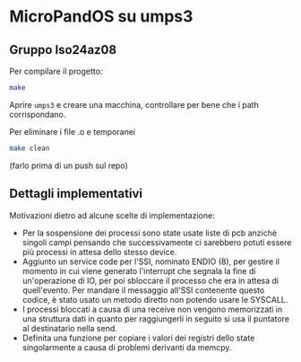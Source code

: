 # MicroPandOS su umps3

## Gruppo lso24az08

Per compilare il progetto:
```bash
make
```

Aprire `umps3` e creare una macchina, controllare per bene che i path corrispondano.

Per eliminare i file .o e temporanei
```bash
make clean
```
(farlo prima di un push sul repo)

## Dettagli implementativi
Motivazioni dietro ad alcune scelte di implementazione:
- Per la sospensione dei processi sono state usate liste di pcb anzichè singoli campi pensando che successivamente ci sarebbero potuti essere più processi in attesa dello stesso device.
- Aggiunto un service code per l'SSI, nominato ENDIO (8), per gestire il momento in cui viene generato l'interrupt che segnala la fine di un'operazione di IO, per poi sbloccare il processo che era in attesa di quell'evento. Per mandare il messaggio all'SSI contenente questo codice, è stato usato un metodo diretto non potendo usare le SYSCALL.
- I processi bloccati a causa di una receive non vengono memorizzati in una struttura dati in quanto per raggiungerli in seguito si usa il puntatore al destinatario nella send.
- Definita una funzione per copiare i valori dei registri dello state singolarmente a causa di problemi derivanti da memcpy.